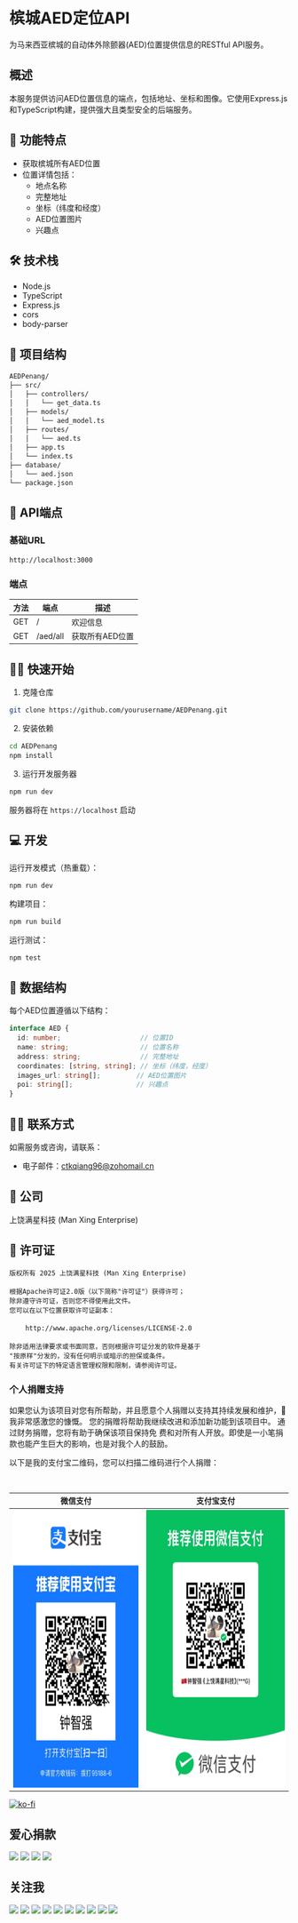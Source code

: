 # 槟城AED定位API

为马来西亚槟城的自动体外除颤器(AED)位置提供信息的RESTful API服务。

## 概述

本服务提供访问AED位置信息的端点，包括地址、坐标和图像。它使用Express.js和TypeScript构建，提供强大且类型安全的后端服务。

## 🚀 功能特点

- 获取槟城所有AED位置
- 位置详情包括：
  - 地点名称
  - 完整地址
  - 坐标（纬度和经度）
  - AED位置图片
  - 兴趣点

## 🛠 技术栈

- Node.js
- TypeScript
- Express.js
- cors
- body-parser

## 📁 项目结构

```
AEDPenang/
├── src/
│   ├── controllers/
│   │   └── get_data.ts
│   ├── models/
│   │   └── aed_model.ts
│   ├── routes/
│   │   └── aed.ts
│   ├── app.ts
│   └── index.ts
├── database/
│   └── aed.json
└── package.json
```

## 🚦 API端点

### 基础URL
```
http://localhost:3000
```

### 端点

| 方法 | 端点 | 描述 |
|--------|----------|-------------|
| GET    | /        | 欢迎信息 |
| GET    | /aed/all | 获取所有AED位置 |

## 🏃‍♂️ 快速开始

1. 克隆仓库
```bash
git clone https://github.com/yourusername/AEDPenang.git
```

2. 安装依赖
```bash
cd AEDPenang
npm install
```

3. 运行开发服务器
```bash
npm run dev
```

服务器将在 `https://localhost` 启动

## 💻 开发

运行开发模式（热重载）：
```bash
npm run dev
```

构建项目：
```bash
npm run build
```

运行测试：
```bash
npm test
```

## 📝 数据结构

每个AED位置遵循以下结构：
```typescript
interface AED {
  id: number;                    // 位置ID
  name: string;                  // 位置名称
  address: string;               // 完整地址
  coordinates: [string, string]; // 坐标（纬度，经度）
  images_url: string[];         // AED位置图片
  poi: string[];                // 兴趣点
}
```

## 👨‍💻 联系方式

如需服务或咨询，请联系：
- 电子邮件：ctkqiang96@zohomail.cn

## 🏢 公司

上饶满星科技 (Man Xing Enterprise)

## 📄 许可证

```
版权所有 2025 上饶满星科技 (Man Xing Enterprise)

根据Apache许可证2.0版（以下简称"许可证"）获得许可；
除非遵守许可证，否则您不得使用此文件。
您可以在以下位置获取许可证副本：

    http://www.apache.org/licenses/LICENSE-2.0

除非适用法律要求或书面同意，否则根据许可证分发的软件是基于
"按原样"分发的，没有任何明示或暗示的担保或条件。
有关许可证下的特定语言管理权限和限制，请参阅许可证。
```

### 个人捐赠支持
如果您认为该项目对您有所帮助，并且愿意个人捐赠以支持其持续发展和维护，🥰我非常感激您的慷慨。
您的捐赠将帮助我继续改进和添加新功能到该项目中。 通过财务捐赠，您将有助于确保该项目保持免
费和对所有人开放。即使是一小笔捐款也能产生巨大的影响，也是对我个人的鼓励。

以下是我的支付宝二维码，您可以扫描二维码进行个人捐赠：

<br />

| 微信支付 | 支付宝支付 |
| --- | --- |
| <img src="https://github.com/ctkqiang/ctkqiang/blob/main/assets/IMG_9863.jpg?raw=true" height="500" /> | <img src="https://github.com/ctkqiang/ctkqiang/blob/main/assets/IMG_9859.JPG?raw=true" height="500" /> |

[![ko-fi](https://ko-fi.com/img/githubbutton_sm.svg)](https://ko-fi.com/F1F5VCZJU)



## 爱心捐款
<a href="https://qr.alipay.com/fkx19369scgxdrkv8mxso92"><img src="https://img.shields.io/badge/alipay-00A1E9?style=for-the-badge&logo=alipay&logoColor=white"></a> <a href="https://ko-fi.com/F1F5VCZJU"><img src="https://img.shields.io/badge/Ko--fi-F16061?style=for-the-badge&logo=ko-fi&logoColor=white"></a> <a href="https://www.paypal.com/paypalme/ctkqiang"><img src="https://img.shields.io/badge/PayPal-00457C?style=for-the-badge&logo=paypal&logoColor=white"></a> <a href="https://donate.stripe.com/00gg2nefu6TK1LqeUY"><img src="https://img.shields.io/badge/Stripe-626CD9?style=for-the-badge&logo=Stripe&logoColor=white"></a>

## 关注我
<a href="https://twitch.tv/ctkqiang"><img src="https://img.shields.io/badge/Twitch-9146FF?style=for-the-badge&logo=twitch&logoColor=white"></a> <a href="https://open.spotify.com/user/22sblyn4dsymya3xinw3umhai"><img src="https://img.shields.io/badge/Spotify-1ED760?&style=for-the-badge&logo=spotify&logoColor=white"></a> <a href="https://www.tiktok.com/@ctkqiang"><img src="https://img.shields.io/badge/TikTok-000000?style=for-the-badge&logo=tiktok&logoColor=white"></a> <a href="https://stackoverflow.com/users/10758321/%e9%92%9f%e6%99%ba%e5%bc%ba"><img src="https://img.shields.io/badge/Stack_Overflow-FE7A16?style=for-the-badge&logo=stack-overflow&logoColor=white"></a> <a href="https://www.facebook.com/JohnMelodyme/"><img src="https://img.shields.io/badge/Facebook-1877F2?style=for-the-badge&logo=facebook&logoColor=white"></a> <a href="https://github.com/ctkqiang"><img src="https://img.shields.io/badge/GitHub-100000?style=for-the-badge&logo=github&logoColor=white"></a> <a href="https://www.instagram.com/ctkqiang"><img src="https://img.shields.io/badge/Instagram-E4405F?style=for-the-badge&logo=instagram&logoColor=white"></a> <a href="https://www.linkedin.com/in/ctkqiang/"><img src="https://img.shields.io/badge/LinkedIn-0077B5?style=for-the-badge&logo=linkedin&logoColor=white"></a> <a href="https://linktr.ee/ctkqiang.official"><img src="https://img.shields.io/badge/linktree-39E09B?style=for-the-badge&logo=linktree&logoColor=white"></a> <a href="https://github.com/ctkqiang/ctkqiang/blob/main/assets/IMG_9245.JPG?raw=true"><img src="https://img.shields.io/badge/WeChat-07C160?style=for-the-badge&logo=wechat&logoColor=white"></a>
